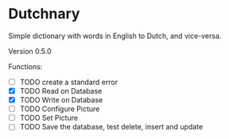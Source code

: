 # Dutchnary

Simple dictionary with words in English to Dutch, and vice-versa.

Version 0.5.0

Functions:

- [ ] TODO create a standard error
- [x] TODO Read on Database
- [x] TODO Write on Database
- [ ] TODO Configure Picture
- [ ] TODO Set Picture
- [ ] TODO Save the database, test delete, insert and update